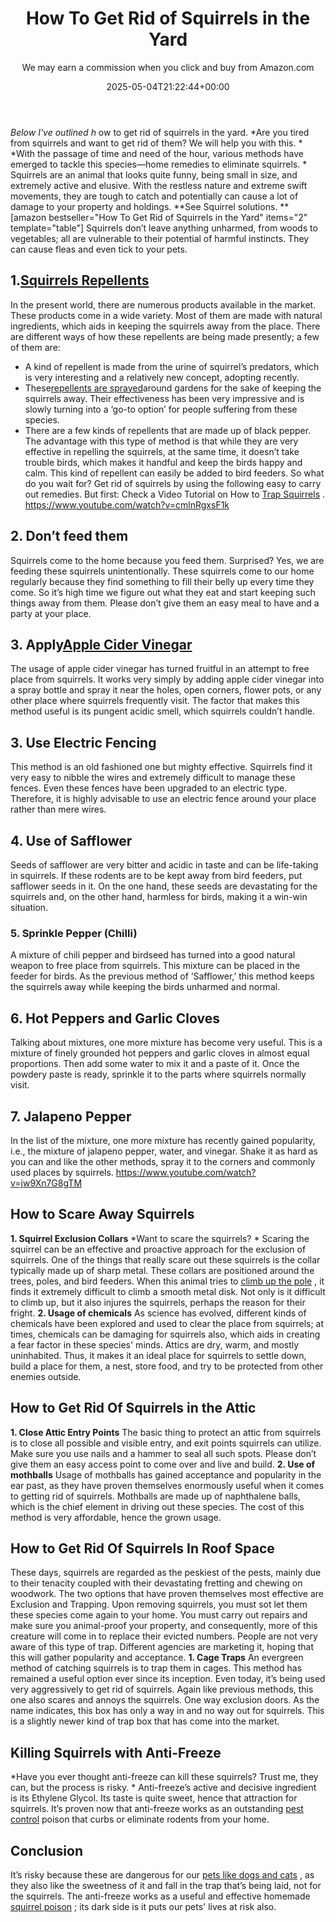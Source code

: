 ﻿---
author: We may earn a commission when you click and buy from Amazon.com
layout: post
title: How To Get Rid of Squirrels in the Yard
date: '2025-05-04T21:22:44+00:00'
categories:
- Guide
- Squirrels
tags: []
slug: /how-to-get-rid-of-squirrels-in-the-yard/
lastmod: 2025-05-07T12:21:27+03:00
---

*Below I've outlined h*
ow to get rid of squirrels in the yard.
*Are you tired from squirrels and want to get rid of them? We will help you with this. *
*With the passage of time and need of the hour, various methods have emerged to tackle this species—home remedies to eliminate squirrels. *
Squirrels are an animal that looks quite funny, being small in size, and extremely active and elusive. With the
restless nature and extreme swift movements, they are tough to catch and potentially can cause a lot of damage to your property and holdings.
**See Squirrel solutions. **
[amazon bestseller="How To Get Rid of Squirrels in the Yard" items="2" template="table"]
Squirrels don’t leave anything unharmed, from woods to vegetables; all are vulnerable to their potential of harmful instincts.
They can cause fleas and even tick to your pets.
## 1.[Squirrels Repellents](https://pestpolicy.com/best-squirrel-repellent/)
In the present world, there are numerous products available in the market. These products come in a wide variety.
Most of them are made with natural ingredients, which aids in keeping the squirrels away from the place. There are different ways of how these repellents are being made presently; a few of them are:
- A kind of repellent is made from the urine of squirrel’s predators, which is very interesting and a relatively new concept, adopting recently.
- These[repellents are sprayed](https://pestpolicy.com/espree-aloe-herbal-fly-repellent-horse-spray-review/)around gardens for the sake of keeping the squirrels away. Their effectiveness has been very impressive and is slowly turning into a ‘go-to option’ for people suffering from these species.
- There are a few kinds of repellents that are made up of black pepper. The advantage with this type of method is that while they are very effective in repelling the squirrels, at the same time, it doesn’t take trouble birds, which makes it handful and keep the birds happy and calm. This kind of repellent can easily be added to bird feeders.
So what do you wait for? Get rid of squirrels by using the following easy to carry out remedies.
But first:
Check a Video Tutorial on How to
[Trap Squirrels](http://ipm.ucanr.edu/PMG/PESTNOTES/pn7438.html)
.
https://www.youtube.com/watch?v=cmlnRgxsF1k
## 2. Don’t feed them
Squirrels come to the home because you feed them. Surprised?
Yes, we are feeding these squirrels unintentionally. These squirrels come to our home regularly because they find something to fill their belly up every time they come.
So it’s high time we figure out what they eat and start keeping such things away from them. Please don’t give them an easy meal to have and a party at your place.
## 3. Apply[Apple Cider Vinegar](https://pestpolicy.com/does-apple-cider-vinegar-kill-fleas/)
The usage of apple cider vinegar has turned fruitful in an attempt to free place from squirrels.
It works very simply by adding apple cider vinegar into a spray bottle and spray it near the holes, open corners, flower pots, or any other place where squirrels frequently visit.
The factor that makes this method useful is its pungent acidic smell, which squirrels couldn’t handle.
## 3. Use Electric Fencing
This method is an old fashioned one but mighty effective. Squirrels find it very easy to nibble the wires and extremely difficult to manage these fences.
Even these fences have been upgraded to an electric type. Therefore, it is highly advisable to use an electric fence around your place rather than mere wires.
## 4. Use of Safflower
Seeds of safflower are very bitter and acidic in taste and can be life-taking in squirrels. If these rodents are to be kept away from bird feeders, put safflower seeds in it.
On the one hand, these seeds are devastating for the squirrels and, on the other hand, harmless for birds, making it a win-win situation.
### 5. Sprinkle Pepper (Chilli)
A mixture of chili pepper and birdseed has turned into a good natural weapon to free place from squirrels. This mixture can be placed in the feeder for birds.
As the previous method of ‘Safflower,’ this method keeps the squirrels away while keeping the birds unharmed and normal.
## 6. Hot Peppers and Garlic Cloves
Talking about mixtures, one more mixture has become very useful. This is a mixture of finely grounded hot peppers and garlic cloves in almost equal proportions.
Then add some water to mix it and a paste of it. Once the powdery paste is ready, sprinkle it to the parts where squirrels normally visit.
## 7. Jalapeno Pepper
In the list of the mixture, one more mixture has recently gained popularity, i.e., the mixture of jalapeno pepper, water, and vinegar.
Shake it as hard as you can and like the other methods, spray it to the corners and commonly used places by squirrels.
https://www.youtube.com/watch?v=jw9Xn7G8gTM
## How to Scare Away Squirrels
**1. Squirrel Exclusion Collars**
*Want to scare the squirrels? *
Scaring the squirrel can be an effective and proactive approach for the exclusion of squirrels. One of the things that really scare out these squirrels is the collar typically made up of sharp metal.
These collars are positioned around the trees, poles, and bird feeders. When this animal tries to
[climb up the pole](https://pestpolicy.com/can-bed-bugs-climb-metal-or-plastic/)
, it finds it extremely difficult to climb a smooth metal disk. Not only is it difficult to climb up, but it also injures the squirrels, perhaps the reason for their fright.
**2. Usage of chemicals**
As science has evolved, different kinds of chemicals have been explored and used to clear the place from squirrels; at
times, chemicals can be damaging for squirrels also, which aids in creating a fear factor in these species' minds.
Attics are dry, warm, and mostly uninhabited. Thus, it makes it an ideal place for squirrels to settle down, build a place for them, a nest, store food, and try to be protected from other enemies outside.
## How to Get Rid Of Squirrels in the Attic
**1. Close Attic Entry Points**
The basic thing to protect an attic from squirrels is to close all possible and visible entry, and exit points squirrels can utilize.
Make sure you use nails and a hammer to seal all such spots. Please don’t give them an easy access point to come over and live and build.
**2. Use of mothballs**
Usage of mothballs has gained acceptance and popularity in the ear past, as they have proven themselves enormously useful when it comes to getting rid of squirrels.
Mothballs are made up of naphthalene balls, which is the chief element in driving out these species. The cost of this method is very affordable, hence the grown usage.
## How to Get Rid Of Squirrels In Roof Space
These days, squirrels are regarded as the peskiest of the pests, mainly due to their tenacity coupled with their devastating fretting and chewing on woodwork.
The two options that have proven themselves most effective are Exclusion and Trapping.
Upon removing squirrels, you must sot let them these species come again to your home.
You must carry out repairs and make sure you animal-proof your property, and consequently, more of this creature will come in to replace their evicted numbers.
People are not very aware of this type of trap. Different agencies are marketing it, hoping that this will gather popularity and acceptance.
**1. Cage Traps**
An evergreen method of catching squirrels is to trap them in cages. This method has remained a useful option ever since its inception.
Even today, it’s being used very aggressively to get rid of squirrels. Again like previous methods, this one also scares and annoys the squirrels.
One way exclusion doors.
As the name indicates, this box has only a way in and no way out for squirrels. This is a slightly newer kind of trap box that has come into the market.
## Killing Squirrels with Anti-Freeze
*Have you ever thought anti-freeze can kill these squirrels? Trust me, they can, but the process is risky. *
Anti-freeze’s active and decisive ingredient is its Ethylene Glycol. Its taste is quite sweet, hence that attraction for squirrels.
It’s proven now that anti-freeze works as an outstanding
[pest control](https://pestpolicy.com/flying-ants-vs-termites/)
poison that curbs or eliminate rodents from your home.
## Conclusion
It’s risky because these are dangerous for our
[pets like dogs and cats](https://pestpolicy.com/what-is-blep-in-pets-cats-and-dogs/)
, as they also like the sweetness of it and fall in the trap that’s being laid, not for the squirrels.
The anti-freeze works as a useful and effective homemade
[squirrel poison](https://pestpolicy.com/best-poison-for-squirrels/)
; its dark side is it puts our pets' lives at risk also.